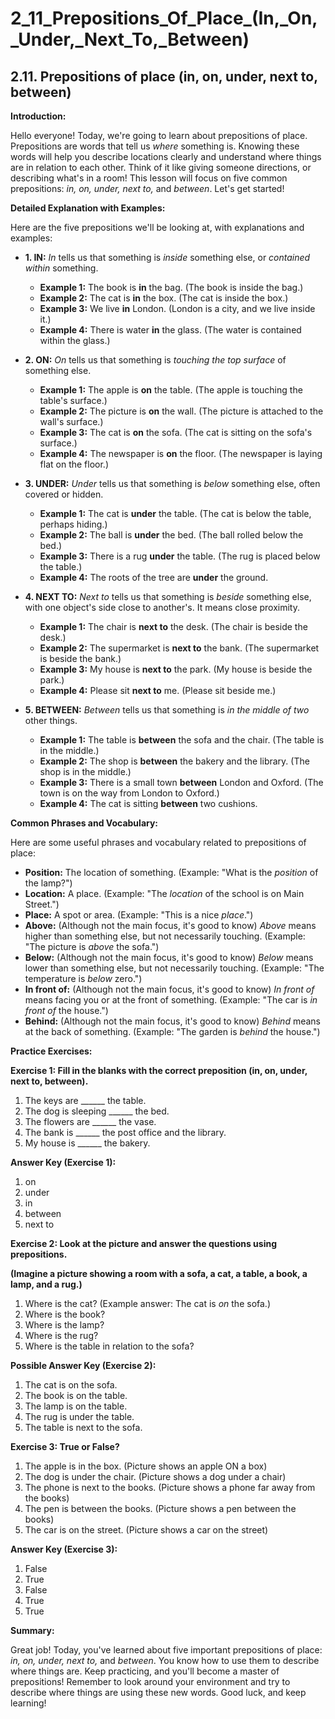 # 2_11_Prepositions_Of_Place_(In,_On,_Under,_Next_To,_Between)

## 2.11. Prepositions of place (in, on, under, next to, between)

**Introduction:**

Hello everyone! Today, we're going to learn about prepositions of place.  Prepositions are words that tell us *where* something is. Knowing these words will help you describe locations clearly and understand where things are in relation to each other.  Think of it like giving someone directions, or describing what's in a room! This lesson will focus on five common prepositions: *in, on, under, next to,* and *between*. Let's get started!

**Detailed Explanation with Examples:**

Here are the five prepositions we'll be looking at, with explanations and examples:

*   **1. IN:**  *In* tells us that something is *inside* something else, or *contained within* something.

    *   **Example 1:** The book is **in** the bag. (The book is inside the bag.)
    *   **Example 2:** The cat is **in** the box. (The cat is inside the box.)
    *   **Example 3:** We live **in** London. (London is a city, and we live inside it.)
    *   **Example 4:** There is water **in** the glass. (The water is contained within the glass.)

*   **2. ON:** *On* tells us that something is *touching the top surface* of something else.

    *   **Example 1:** The apple is **on** the table. (The apple is touching the table's surface.)
    *   **Example 2:** The picture is **on** the wall. (The picture is attached to the wall's surface.)
    *   **Example 3:** The cat is **on** the sofa. (The cat is sitting on the sofa's surface.)
    *   **Example 4:** The newspaper is **on** the floor. (The newspaper is laying flat on the floor.)

*   **3. UNDER:** *Under* tells us that something is *below* something else, often covered or hidden.

    *   **Example 1:** The cat is **under** the table. (The cat is below the table, perhaps hiding.)
    *   **Example 2:** The ball is **under** the bed. (The ball rolled below the bed.)
    *   **Example 3:** There is a rug **under** the table. (The rug is placed below the table.)
    *   **Example 4:**  The roots of the tree are **under** the ground.

*   **4. NEXT TO:** *Next to* tells us that something is *beside* something else, with one object's side close to another's.  It means close proximity.

    *   **Example 1:** The chair is **next to** the desk. (The chair is beside the desk.)
    *   **Example 2:** The supermarket is **next to** the bank. (The supermarket is beside the bank.)
    *   **Example 3:** My house is **next to** the park. (My house is beside the park.)
    *   **Example 4:** Please sit **next to** me. (Please sit beside me.)

*   **5. BETWEEN:** *Between* tells us that something is *in the middle of two* other things.

    *   **Example 1:** The table is **between** the sofa and the chair. (The table is in the middle.)
    *   **Example 2:** The shop is **between** the bakery and the library. (The shop is in the middle.)
    *   **Example 3:**  There is a small town **between** London and Oxford. (The town is on the way from London to Oxford.)
    *   **Example 4:** The cat is sitting **between** two cushions.

**Common Phrases and Vocabulary:**

Here are some useful phrases and vocabulary related to prepositions of place:

*   **Position:** The location of something. (Example: "What is the *position* of the lamp?")
*   **Location:** A place. (Example: "The *location* of the school is on Main Street.")
*   **Place:** A spot or area. (Example: "This is a nice *place*.")
*   **Above:** (Although not the main focus, it's good to know) *Above* means higher than something else, but not necessarily touching. (Example: "The picture is *above* the sofa.")
*   **Below:** (Although not the main focus, it's good to know) *Below* means lower than something else, but not necessarily touching. (Example: "The temperature is *below* zero.")
*   **In front of:** (Although not the main focus, it's good to know) *In front of* means facing you or at the front of something. (Example: "The car is *in front of* the house.")
*   **Behind:** (Although not the main focus, it's good to know) *Behind* means at the back of something. (Example: "The garden is *behind* the house.")

**Practice Exercises:**

**Exercise 1: Fill in the blanks with the correct preposition (in, on, under, next to, between).**

1.  The keys are ______ the table.
2.  The dog is sleeping ______ the bed.
3.  The flowers are ______ the vase.
4.  The bank is ______ the post office and the library.
5.  My house is ______ the bakery.

**Answer Key (Exercise 1):**

1.  on
2.  under
3.  in
4.  between
5.  next to

**Exercise 2: Look at the picture and answer the questions using prepositions.**

**(Imagine a picture showing a room with a sofa, a cat, a table, a book, a lamp, and a rug.)**

1.  Where is the cat? (Example answer: The cat is *on* the sofa.)
2.  Where is the book?
3.  Where is the lamp?
4.  Where is the rug?
5.  Where is the table in relation to the sofa?

**Possible Answer Key (Exercise 2):**

1.  The cat is on the sofa.
2.  The book is on the table.
3.  The lamp is on the table.
4.  The rug is under the table.
5.  The table is next to the sofa.

**Exercise 3: True or False?**

1. The apple is in the box. (Picture shows an apple ON a box)
2. The dog is under the chair. (Picture shows a dog under a chair)
3. The phone is next to the books. (Picture shows a phone far away from the books)
4. The pen is between the books. (Picture shows a pen between the books)
5. The car is on the street. (Picture shows a car on the street)

**Answer Key (Exercise 3):**

1. False
2. True
3. False
4. True
5. True

**Summary:**

Great job! Today, you've learned about five important prepositions of place: *in, on, under, next to,* and *between*. You know how to use them to describe where things are. Keep practicing, and you'll become a master of prepositions! Remember to look around your environment and try to describe where things are using these new words. Good luck, and keep learning!
